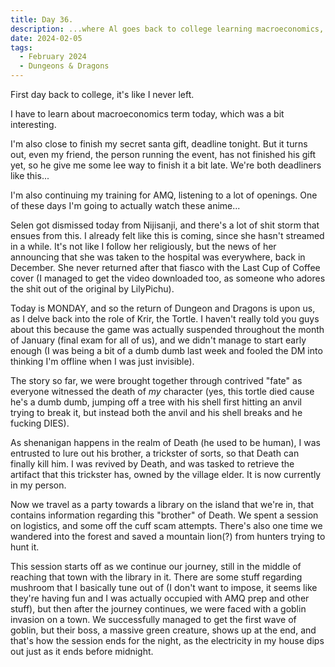 ```yaml
---
title: Day 36.
description: ...where Al goes back to college learning macroeconomics, progressed on his secret santa gift and studying for AMQ tournament, talked a bit about the black company 2434, and recap his returning Dungeon and Dragons session.
date: 2024-02-05
tags: 
  - February 2024
  - Dungeons & Dragons
---
```


First day back to college, it's like I never left.

I have to learn about macroeconomics term today, which was a bit interesting.

I'm also close to finish my secret santa gift, deadline tonight. But it turns out, even my friend, the person running the event, has not finished his gift yet, so he give me some lee way to finish it a bit late. We're both deadliners like this...

I'm also continuing my training for AMQ, listening to a lot of openings. One of these days I'm going to actually watch these anime...

Selen got dismissed today from Nijisanji, and there's a lot of shit storm that ensues from this. I already felt like this is coming, since she hasn't streamed in a while. It's not like I follow her religiously, but the news of her announcing that she was taken to the hospital was everywhere, back in December. She never returned after that fiasco with the Last Cup of Coffee cover (I managed to get the video downloaded too, as someone who adores the shit out of the original by LilyPichu).

Today is MONDAY, and so the return of Dungeon and Dragons is upon us, as I delve back into the role of Krir, the Tortle. I haven't really told you guys about this because the game was actually suspended throughout the month of January (final exam for all of us), and we didn't manage to start early enough (I was being a bit of a dumb dumb last week and fooled the DM into thinking I'm offline when I was just invisible). 

The story so far, we were brought together through contrived "fate" as everyone witnessed the death of *my* character (yes, this tortle died cause he's a dumb dumb, jumping off a tree with his shell first hitting an anvil trying to break it, but instead both the anvil and his shell breaks and he fucking DIES). 

As shenanigan happens in the realm of Death (he used to be human), I was entrusted to lure out his brother, a trickster of sorts, so that Death can finally kill him. I was revived by Death, and was tasked to retrieve the artifact that this trickster has, owned by the village elder. It is now currently in my person.

Now we travel as a party towards a library on the island that we're in, that contains information regarding this "brother" of Death. We spent a session on logistics, and some off the cuff scam attempts. There's also one time we wandered into the forest and saved a mountain lion(?) from hunters trying to hunt it.

This session starts off as we continue our journey, still in the middle of reaching that town with the library in it. There are some stuff regarding mushroom that I basically tune out of (I don't want to impose, it seems like they're having fun and I was actually occupied with AMQ prep and other stuff), but then after the journey continues, we were faced with a goblin invasion on a town. We successfully managed to get the first wave of goblin, but their boss, a massive green creature, shows up at the end, and that's how the session ends for the night, as the electricity in my house dips out just as it ends before midnight.